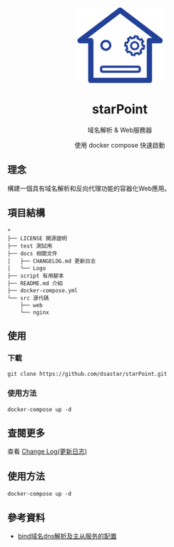<p align="center">
    <img width="192px" src="./docs/Logo/Logo01.png" >
</p>
<h1 align="center"><b>starPoint</b></h1>

<p align="center">域名解析 & Web服務器</p>
<p align="center">使用 docker compose 快速啟動</p>

## 理念
構建一個具有域名解析和反向代理功能的容器化Web應用。

## 項目結構
```
*
├── LICENSE 開源證明
├── test 測試用
├── docs 相關文件
│   ├── CHANGELOG.md 更新日志
│   └── Logo
├── script 有用腳本
├── README.md 介紹
├── docker-compose.yml
└── src 源代碼
    ├── web
    └── nginx 
```

## 使用
### 下載
```
git clone https://github.com/dsastar/starPoint.git
```

### 使用方法
```
docker-compose up -d
```

## 查閱更多
查看 [Change Log(更新日志)](docs/changelog.md) 

## 使用方法
```
docker-compose up -d
```

## 參考資料
- [bind域名dns解析及主从服务的配置](https://www.cnblogs.com/ssgeek/p/9220917.html)